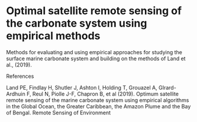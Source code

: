 
# Optimal satellite remote sensing of the carbonate system using empirical methods

Methods for evaluating and using empirical approaches for studying the surface marine carbonate system and building on the methods of Land et al., (2019).

References

Land PE, Findlay H, Shutler J, Ashton I, Holding T, Grouazel A, GIrard-Ardhuin F, Reul N, Piolle J-F, Chapron B, et al (2019). Optimum satellite remote sensing of the marine carbonate system using empirical algorithms in the Global Ocean, the Greater Caribbean, the Amazon Plume and the Bay of Bengal. Remote Sensing of Environment
